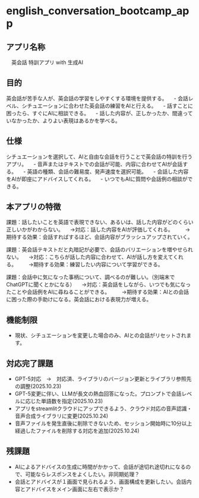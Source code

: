# english_conversation_bootcamp_app

## アプリ名称

　英会話 特訓アプリ with 生成AI

## 目的

英会話が苦手な人が、英会話の学習をしやすくする環境を提供する。
　- 会話レベル、シチュエーションに合わせた英会話の練習をAIと行える。
　- 話すことに困ったら、すぐにAIに相談できる。
　- 話した内容が、正しかったか、間違っていなかったか、よりよい表現はあるかを学べる。

## 仕様

シチュエーションを選択して、AIと自由な会話を行うことで英会話の特訓を行うアプリ。
　- 音声またはテキストでの会話が可能、内容に合わせてAIが会話する。
　- 英語の種類、会話の難易度、発声速度を選択可能。
　- 会話した内容をAIが即座にアドバイスしてくれる。
　- いつでもAIに質問や会話例の相談ができる。

## 本アプリの特徴

課題：話したいことを英語で表現できない、あるいは、話した内容がどのくらい正しいかがわからない。
　→対応：話した内容をAIが評価してくれる。
　　→期待する効果：会話すればするほど、会話内容がブラッシュアップされていく。

課題：英会話テキストだと丸暗記が必要で、会話のバリエーションを増やせられない。
　→対応：こちらが話した内容に合わせて、AIが話し方を変えてくれる。
　　→期待する効果：練習したい内容について学習ができる。

課題：会話中に気になった事柄について、調べるのが難しい。（別端末でChatGPTに聞くとかになる）
　→対応：英会話をしながら、いつでも気になったことや会話例をAIに尋ねることができる。
　　→期待する効果：AIとの会話に困った際の手助けになる。英会話における表現力が増える。

## 機能制限

  - 現状、シチュエーションを変更した場合のみ、AIとの会話がリセットされます。


## 対応完了課題
  - GPT-5対応　→　対応済、ライブラリのバージョン更新とライブラリ参照先の調整(2025.10.23)
  - GPT-5変更に伴い、LLMが長文の熱血回答になった。プロンプトで会話レベルに応じた単語数を指定(2025.10.23)
  - アプリをstreamlitクラウドにアップできるよう、クラウド対応の音声認識・音声合成ライブラリに変更(2025.10.24)
  - 音声ファイルを発生直後に削除できないため、セッション開始時に10分以上経過したファイルを削除する対応を追加(2025.10.24)

## 残課題
  - AIによるアドバイスの生成に時間がかかって、会話が途切れ途切れになるので、可能ならレスポンスをよくしたい。非同期処理？
  - 会話とアドバイスが１画面で見られるよう、画面構成を更新したい。会話内容とアドバイスをメイン画面に左右で表示か？
